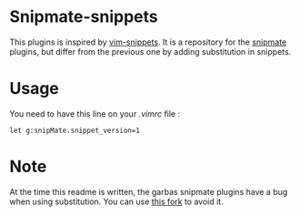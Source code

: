 # Snipmate-snippets

This plugins is inspired by [vim-snippets](https://github.com/honza/vim-snippets.git).
It is a repository for the [snipmate](https://github.com/garbas/vim-snipmate.git) plugins, but differ
from the previous one by adding substitution in snippets.

# Usage

You need to have this line on your _.vimrc_ file :

```vim
let g:snipMate.snippet_version=1
```

# Note

At the time this readme is written, the garbas snipmate plugins have a bug when using substitution.
You can use [this fork](https://github.com/CharlesGueunet/vim-snipmate.git) to avoid it.
